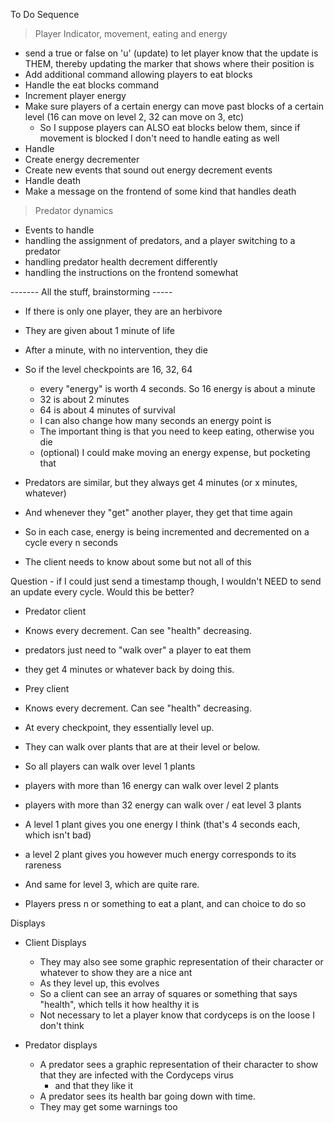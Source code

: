 To Do Sequence

> Player Indicator, movement, eating and energy
- send a true or false on 'u' (update) to let player know that the update is THEM, thereby updating the marker that shows where their position is
- Add additional command allowing players to eat blocks
- Handle the eat blocks command
- Increment player energy
- Make sure players of a certain energy can move past blocks of a certain level (16 can move on level 2, 32 can move on 3, etc)
  - So I suppose players can ALSO eat blocks below them, since if movement is blocked I don't need to handle eating as well
- Handle
- Create energy decrementer
- Create new events that sound out energy decrement events
- Handle death
- Make a message on the frontend of some kind that handles death

> Predator dynamics
- Events to handle
- handling the assignment of predators, and a player switching to a predator
- handling predator health decrement differently
- handling the instructions on the frontend somewhat

------- All the stuff, brainstorming -----
- If there is only one player, they are an herbivore
- They are given about 1 minute of life
- After a minute, with no intervention, they die
- So if the level checkpoints are 16, 32, 64
  - every "energy" is worth 4 seconds. So 16 energy is about a minute
  - 32 is about 2 minutes
  - 64 is about 4 minutes of survival
  - I can also change how many seconds an energy point is
  - The important thing is that you need to keep eating, otherwise you die
  - (optional) I could make moving an energy expense, but pocketing that
- Predators are similar, but they always get 4 minutes (or x minutes, whatever)
- And whenever they "get" another player, they get that time again
- So in each case, energy is being incremented and decremented on a cycle every n seconds

- The client needs to know about some but not all of this

Question - if I could just send a timestamp though, I wouldn't NEED to send an update every cycle. Would this be better?

- Predator client
- Knows every decrement. Can see "health" decreasing.
- predators just need to "walk over" a player to eat them
- they get 4 minutes or whatever back by doing this.

- Prey client
- Knows every decrement. Can see "health" decreasing.
- At every checkpoint, they essentially level up.
- They can walk over plants that are at their level or below.
- So all players can walk over level 1 plants
- players with more than 16 energy can walk over level 2 plants
- players with more than 32 energy can walk over / eat level 3 plants
- A level 1 plant gives you one energy I think (that's 4 seconds each, which isn't bad)
- a level 2 plant gives you however much energy corresponds to its rareness
- And same for level 3, which are quite rare.
- Players press n or something to eat a plant, and can choice to do so


Displays
- Client Displays
  - They may also see some graphic representation of their character or whatever to show they are a nice ant
  - As they level up, this evolves
  - So a client can see an array of squares or something that says "health", which tells it how healthy it is
  - Not necessary to let a player know that cordyceps is on the loose I don't think

- Predator displays
  - A predator sees a graphic representation of their character to show that they are infected with the Cordyceps virus
    - and that they like it
  - A predator sees its health bar going down with time.
  - They may get some warnings too